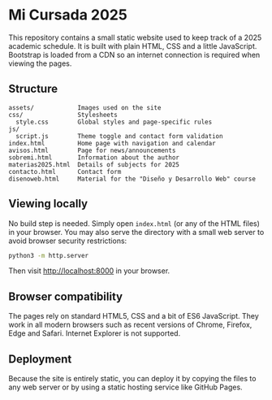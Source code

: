 # Mi Cursada 2025

This repository contains a small static website used to keep track of a 2025 academic schedule. It is built with plain HTML, CSS and a little JavaScript. Bootstrap is loaded from a CDN so an internet connection is required when viewing the pages.

## Structure

```
assets/            Images used on the site
css/               Stylesheets
  style.css        Global styles and page-specific rules
js/
  script.js        Theme toggle and contact form validation
index.html         Home page with navigation and calendar
avisos.html        Page for news/announcements
sobremi.html       Information about the author
materias2025.html  Details of subjects for 2025
contacto.html      Contact form
disenoweb.html     Material for the "Diseño y Desarrollo Web" course
```

## Viewing locally

No build step is needed. Simply open `index.html` (or any of the HTML files) in your browser. You may also serve the directory with a small web server to avoid browser security restrictions:

```bash
python3 -m http.server
```

Then visit <http://localhost:8000> in your browser.

## Browser compatibility

The pages rely on standard HTML5, CSS and a bit of ES6 JavaScript. They work in all modern browsers such as recent versions of Chrome, Firefox, Edge and Safari. Internet Explorer is not supported.

## Deployment

Because the site is entirely static, you can deploy it by copying the files to any web server or by using a static hosting service like GitHub Pages.
